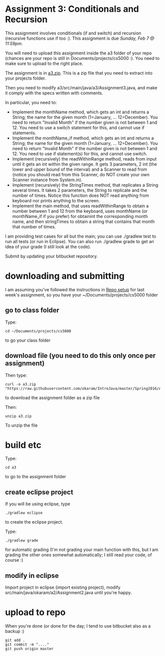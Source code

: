 Assignment 3: Conditionals and Recursion
===

This assignment involves conditionals (if and switch) and recursion (recursive functions use if too :). This assignment is due *Sunday, Feb 7 @ 11:59pm*.

You will need to upload this assignment inside the a3 folder of your repo (chances are your repo is still in Documents/projects/cs5000 :). You need to make sure to upload to the right place.

The assignment is in [a3.zip](https://github.com/okaram/IntroJava/raw/master/Spring2016/Assignments/a3.zip). This is a zip file that you need to extract into your projects folder. 

Then you need to modify a3/src/main/java/a3/Assignment3.java, and make it comply with the specs written with comments. 

In particular, you need to:
+ Implement the monthName method, which gets an int and returns a String; the name for the given month (1=January, ... 12=December). You need to return "Invalid Month" if the number given is not between 1 and 12. You need to use a switch statement for this, and cannot use if statements.
+ Implement the monthName_if method, which gets an int and returns a String; the name for the given month (1=January, ... 12=December). You need to return "Invalid Month" if the number given is not between 1 and 12. You need to use if statement(s) for this, and cannot use switch.
+ Implement (recursively) the readWithinRange method, reads from input until it gets an int within the given range. It gets 3 parameters, 2  int (the lower and upper bound of the interval) and a Scanner to read from (notice you should read from this Scanner, do NOT create your own Scanner instance from System.in).
+ Implement (recursively) the StringTimes method, that replicates a String several times. It takes 2 parameters, the String to replicate and the number of times. Notice this function does NOT read anything from keyboard nor prints anything to the screen.
+ Implement the main method, that uses readWithinRange to obtain a number between 1 and 12 from the keyboard, uses monthName (or monthName_if if you prefer) for obtainint the corresponding month name, and then stringTimes to obtain a string that contains that month that number of times.

I am providing test cases for all but the main; you can use ./gradlew test to run all tests (or run in Eclipse). You can also run ./gradlew grade to get an idea of your grade (I still look at the code).

Submit by updating your bitbucket repository.

# downloading and submitting

I am assuming you've followed the instructions in [Repo setup](../RepoSetup.md) for last week's assignment, so you have your ~/Documents/projects/cs5000 folder

## go to class folder
Type:
```
cd ~/Documents/projects/cs5000
```
to go your class folder

## download file (you need to do this only once per assignment)

Then type:
```
curl -o a3.zip "https://raw.githubusercontent.com/okaram/IntroJava/master/Spring2016/Assignments/a3.zip"
```
to download the assignment folder as a zip file

Then:
```
unzip a3.zip
```

To unzip the file

# build etc

Type:
```
cd a3
```
to go to the assignment folder 

## create eclipse project

If you will be using eclipse, type
```
./gradlew eclipse
```
to create the eclipse project.

Type:
```
./gradlew grade
```
for automatic grading (I'm not grading your main function with this, but I am grading the other ones somewhat automatically; I still read your code, of course :)

## modify in eclipse

Import project in eclipse (import existing project), modify src/main/java/okaram/a2/Assignment2.java until you're happy.

# upload to repo

When you're done (or done for the day; I tend to use bitbucket also as a backup :)

```
git add .
git commit -m "...."
git push origin master
```


